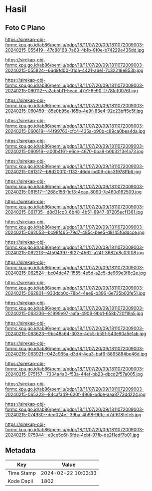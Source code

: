 # Hasil

## Foto C Plano

https://sirekap-obj-formc.kpu.go.id/ab86/pemilu/pdpr/18/11/07/20/09/1811072009003-20240215-055419--47c88168-7a63-4b1b-8f0e-b74229e436dd.jpg

https://sirekap-obj-formc.kpu.go.id/ab86/pemilu/pdpr/18/11/07/20/09/1811072009003-20240215-055824--66d9fd00-01da-4421-a6e1-7c32218e853b.jpg

https://sirekap-obj-formc.kpu.go.id/ab86/pemilu/pdpr/18/11/07/20/09/1811072009003-20240215-060112--a2ab5bf1-5ead-47e1-8e90-f778fcf0076f.jpg

https://sirekap-obj-formc.kpu.go.id/ab86/pemilu/pdpr/18/11/07/20/09/1811072009003-20240215-060450--85e0b95e-165b-4e9f-83e4-92c23bff5c5f.jpg

https://sirekap-obj-formc.kpu.go.id/ab86/pemilu/pdpr/18/11/07/20/09/1811072009003-20240215-060618--44f99763-cfc4-435a-b90b-c89ca0bea4da.jpg

https://sirekap-obj-formc.kpu.go.id/ab86/pemilu/pdpr/18/11/07/20/09/1811072009003-20240215-060916--a00b4f61-e6ce-4670-bba9-b0b3213e1a73.jpg

https://sirekap-obj-formc.kpu.go.id/ab86/pemilu/pdpr/18/11/07/20/09/1811072009003-20240215-061317--b8d200f0-1132-46dd-bd09-cbc3f978ffb6.jpg

https://sirekap-obj-formc.kpu.go.id/ab86/pemilu/pdpr/18/11/07/20/09/1811072009003-20240215-061517--1268c156-1df3-4cae-8090-7e460d162509.jpg

https://sirekap-obj-formc.kpu.go.id/ab86/pemilu/pdpr/18/11/07/20/09/1811072009003-20240215-061735--d8d31cc3-6b48-4b51-8947-87205ecf1361.jpg

https://sirekap-obj-formc.kpu.go.id/ab86/pemilu/pdpr/18/11/07/20/09/1811072009003-20240215-062053--bc98f465-79d7-485c-bee5-d9145f6ddcce.jpg

https://sirekap-obj-formc.kpu.go.id/ab86/pemilu/pdpr/18/11/07/20/09/1811072009003-20240215-062213--4f504397-8f27-4562-a24f-3682d8c03f08.jpg

https://sirekap-obj-formc.kpu.go.id/ab86/pemilu/pdpr/18/11/07/20/09/1811072009003-20240215-062524--bc04dc47-1555-4e5d-a2c5-de969e3f8c2e.jpg

https://sirekap-obj-formc.kpu.go.id/ab86/pemilu/pdpr/18/11/07/20/09/1811072009003-20240215-062801--933dcb0c-78b4-4ee9-b396-6e735b03fe51.jpg

https://sirekap-obj-formc.kpu.go.id/ab86/pemilu/pdpr/18/11/07/20/09/1811072009003-20240215-063336--81999e97-aafa-4906-9bb1-658b720f19a5.jpg

https://sirekap-obj-formc.kpu.go.id/ab86/pemilu/pdpr/18/11/07/20/09/1811072009003-20240215-063623--9bc48c64-303e-4dc5-b55f-543e90a5e1ab.jpg

https://sirekap-obj-formc.kpu.go.id/ab86/pemilu/pdpr/18/11/07/20/09/1811072009003-20240215-063921--042c965a-d3d4-4ea3-baf6-8895884be46d.jpg

https://sirekap-obj-formc.kpu.go.id/ab86/pemilu/pdpr/18/11/07/20/09/1811072009003-20240215-075157--7334a4a0-f53a-44ef-bb23-dbcd2f57a005.jpg

https://sirekap-obj-formc.kpu.go.id/ab86/pemilu/pdpr/18/11/07/20/09/1811072009003-20240215-065323--84cafa49-620f-4969-bdce-aaa8773dd224.jpg

https://sirekap-obj-formc.kpu.go.id/ab86/pemilu/pdpr/18/11/07/20/09/1811072009003-20240215-074930--ded024ef-39ba-4b98-9b1c-d7df618fefe5.jpg

https://sirekap-obj-formc.kpu.go.id/ab86/pemilu/pdpr/18/11/07/20/09/1811072009003-20240215-075044--e0ce5c6f-6fde-4cbf-97fb-de2f1edf7b01.jpg


## Metadata

| Key        | Value               |
| ---------- | ------------------- |
| Time Stamp | 2024-02-22 10:03:33 |
| Kode Dapil | 1802                |



